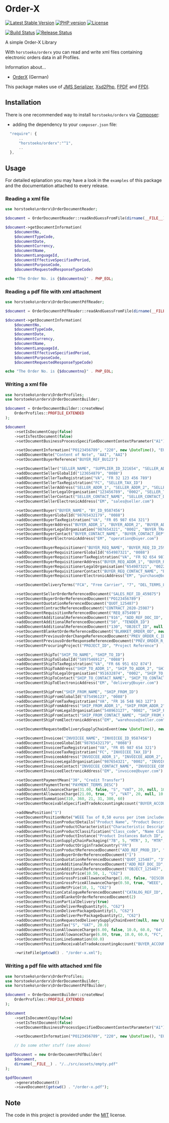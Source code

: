 # Order-X

[![Latest Stable Version](https://img.shields.io/packagist/v/horstoeko/orderx.svg?style=plastic)](https://packagist.org/packages/horstoeko/orderx)
[![PHP version](https://img.shields.io/packagist/php-v/horstoeko/orderx.svg?style=plastic)](https://packagist.org/packages/horstoeko/orderx)
[![License](https://img.shields.io/packagist/l/horstoeko/orderx.svg?style=plastic)](https://packagist.org/packages/horstoeko/orderx)

[![Build Status](https://github.com/horstoeko/orderx/actions/workflows/build.ci.yml/badge.svg)](https://github.com/horstoeko/orderx/actions/workflows/build.ci.yml)
[![Release Status](https://github.com/horstoeko/orderx/actions/workflows/build.release.yml/badge.svg)](https://github.com/horstoeko/orderx/actions/workflows/build.release.yml)

A simple Order-X Library

With `horstoeko/orderx` you can read and write xml files containing electronic orders data in all Profiles.

Information about...
* [OrderX](https://www.ferd-net.de/standards/order-x/index.html) (German)

This package makes use of [JMS Serializer](http://jmsyst.com/libs/serializer), [Xsd2Php](https://github.com/goetas-webservices/xsd2php), [FPDF](https://github.com/Setasign/FPDF) and  [FPDI](https://github.com/Setasign/FPDI).

## Installation

There is one recommended way to install `horstoeko/orderx` via [Composer](https://getcomposer.org/):

* adding the dependency to your ``composer.json`` file:

```js
  "require": {
      ..
      "horstoeko/orderx":"^1",
      ..
  },
```

## Usage

For detailed eplanation you may have a look in the `examples` of this package and the documentation attached to every release.

### Reading a xml file

```php
use horstoeko\orderx\OrderDocumentReader;

$document = OrderDocumentReader::readAndGuessFromFile(dirname(__FILE__) . "/order-x.xml");

$document->getDocumentInformation(
    $documentNo,
    $documentTypeCode,
    $documentDate,
    $documentCurrency,
    $documentName,
    $documentLanguageId,
    $documentEffectiveSpecifiedPeriod,
    $documentPurposeCode,
    $documentRequestedResponseTypeCode)

echo "The Order No. is {$documentno}" . PHP_EOL;
```

### Reading a pdf file with xml attachment

```php
use horstoeko\orderx\OrderDocumentPdfReader;

$document = OrderDocumentPdfReader::readAndGuessFromFile(dirname(__FILE__) . "/order-x.pdf");

$document->getDocumentInformation(
    $documentNo,
    $documentTypeCode,
    $documentDate,
    $documentCurrency,
    $documentName,
    $documentLanguageId,
    $documentEffectiveSpecifiedPeriod,
    $documentPurposeCode,
    $documentRequestedResponseTypeCode)

echo "The Order No. is {$documentno}" . PHP_EOL;
```

### Writing a xml file

```php
use horstoeko\orderx\OrderProfiles;
use horstoeko\orderx\OrderDocumentBuilder;

$document = OrderDocumentBuilder::createNew(
    OrderProfiles::PROFILE_EXTENDED
);

$document
    ->setIsDocumentCopy(false)
    ->setIsTestDocument(false)
    ->setDocumentBusinessProcessSpecifiedDocumentContextParameter("A1")

    ->setDocumentInformation("PO123456789", "220", new \DateTime(), "EUR", "Doc Name", null, new \DateTime(), "9", "AC")
    ->addDocumentNote("Content of Note", "AAI", "AAI")
    ->setDocumentBuyerReference("BUYER_REF_BU123")

    ->setDocumentSeller("SELLER_NAME", "SUPPLIER_ID_321654", "SELLER_ADD_LEGAL_INFORMATION")
    ->addDocumentSellerGlobalId("123654879", "0088")
    ->addDocumentSellerTaxRegistration("VA", "FR 32 123 456 789")
    ->addDocumentSellerTaxRegistration("FC", "SELLER_TAX_ID")
    ->setDocumentSellerAddress("SELLER_ADDR_1", "SELLER_ADDR_2", "SELLER_ADDR_3", "75001", "SELLER_CITY", "FR")
    ->setDocumentSellerLegalOrganisation("123456789", "0002", "SELLER_TRADING_NAME")
    ->setDocumentSellerContact("SELLER_CONTACT_NAME", "SELLER_CONTACT_DEP", "+33 6 25 64 98 75", null, "contact@seller.com", "SR")
    ->setDocumentSellerElectronicAddress("EM", "sales@seller.com")

    ->setDocumentBuyer("BUYER_NAME", "BY_ID_9587456")
    ->addDocumentBuyerGlobalId("98765432179", "0088")
    ->addDocumentBuyerTaxRegistration("VA", "FR 05 987 654 321")
    ->setDocumentBuyerAddress("BUYER_ADDR_1", "BUYER_ADDR_2", "BUYER_ADDR_3", "69001", "BUYER_CITY", "FR")
    ->setDocumentBuyerLegalOrganisation("987654321", "0002", "BUYER_TRADING_NAME")
    ->setDocumentBuyerContact("BUYER_CONTACT_NAME", "BUYER_CONTACT_DEP", "+33 6 65 98 75 32", null, "contact@buyer.com", "LB")
    ->setDocumentBuyerElectronicAddress("EM", "operation@buyer.com")

    ->setDocumentBuyerRequisitioner("BUYER_REQ_NAME", "BUYER_REQ_ID_25987")
    ->addDocumentBuyerRequisitionerGlobalId("654987321", "0088")
    ->addDocumentBuyerRequisitionerTaxRegistration("VA", "FR 92 654 987 321")
    ->setDocumentBuyerRequisitionerAddress("BUYER_REQ_ADDR_1", "BUYER_REQ_ADDR_2", "BUYER_REQ_ADDR_3", "69001", "BUYER_REQ_CITY", "FR")
    ->setDocumentBuyerRequisitionerLegalOrganisation("654987321", "0022", "BUYER_REQ_TRADING_NAME")
    ->setDocumentBuyerRequisitionerContact("BUYER_REQ_CONTACT_NAME", "BUYER_REQ_CONTACT_DEP", "+33 6 54 98 65 32", null, "requisitioner@buyer.com", "PD")
    ->setDocumentBuyerRequisitionerElectronicAddress("EM", "purchase@buyer.com")

    ->setDocumentDeliveryTerms("FCA", "Free Carrier", "7", "DEL_TERMS_LOC_ID", "DEL_TERMS_LOC_Name")

    ->setDocumentSellerOrderReferencedDocument("SALES_REF_ID_459875")
    ->setDocumentBuyerOrderReferencedDocument("PO123456789")
    ->setDocumentQuotationReferencedDocument("QUOT_125487")
    ->setDocumentContractReferencedDocument("CONTRACT_2020-25987")
    ->setDocumentRequisitionReferencedDocument("REQ_875498")
    ->addDocumentAdditionalReferencedDocument("916", "ADD_REF_DOC_ID", "ADD_REF_DOC_URIID", "ADD_REF_DOC_Desc")
    ->addDocumentAdditionalReferencedDocument("50", "TENDER_ID")
    ->addDocumentAdditionalReferencedDocument("130", "OBJECT_ID", null, null, "AWV")
    ->setDocumentBlanketOrderReferencedDocument("BLANKET_ORDER_OD", new \DateTime())
    ->setDocumentPreviousOrderChangeReferencedDocument("PREV_ORDER_C_ID", new \DateTime())
    ->setDocumentPreviousOrderResponseReferencedDocument("PREV_ORDER_R_ID", new \DateTime())
    ->setDocumentProcuringProject("PROJECT_ID", "Project Reference")

    ->setDocumentShipTo("SHIP_TO_NAME", "SHIP_TO_ID")
    ->addDocumentShipToGlobalId("5897546912", "0088")
    ->addDocumentShipToTaxRegistration("VA", "FR 66 951 632 874")
    ->setDocumentShipToAddress("SHIP_TO_ADDR_1", "SHIP_TO_ADDR_2", "SHIP_TO_ADDR_3", "69003", "SHIP_TO_CITY", "FR")
    ->setDocumentShipToLegalOrganisation("951632874", "0002", "SHIP_TO_TRADING_NAME")
    ->setDocumentShipToContact("SHIP_TO_CONTACT_NAME", "SHIP_TO_CONTACT_DEP", "+33 6 85 96 32 41", null, "shipto@customer.com", "SD")
    ->setDocumentShipToElectronicAddress("EM", "delivery@buyer.com")

    ->setDocumentShipFrom("SHIP_FROM_NAME", "SHIP_FROM_ID")
    ->addDocumentShipFromGlobalId("875496123", "0088")
    ->addDocumentShipFromTaxRegistration("VA", "FR 16 548 963 127")
    ->setDocumentShipFromAddress("SHIP_FROM_ADDR_1", "SHIP_FROM_ADDR_2", "SHIP_FROM_ADDR_3", "75003", "SHIP_FROM_CITY", "FR")
    ->setDocumentShipFromLegalOrganisation("548963127", "0002", "SHIP_FROM_TRADING_NAME")
    ->setDocumentShipFromContact("SHIP_FROM_CONTACT_NAME", "SHIP_FROM_CONTACT_DEP", "+33 6 85 96 32 41", null, "shipfrom@seller.com", "SD")
    ->setDocumentShipFromElectronicAddress("EM", "warehouse@seller.com")

    ->setDocumentRequestedDeliverySupplyChainEvent(new \DateTime(), new \DateTime(), new \DateTime())

    ->setDocumentInvoicee("INVOICEE_NAME", "INVOICEE_ID_9587456")
    ->addDocumentInvoiceeGlobalId("98765432179", "0088")
    ->addDocumentInvoiceeTaxRegistration("VA", "FR 05 987 654 321")
    ->addDocumentInvoiceeTaxRegistration("FC", "INVOICEE_TAX_ID")
    ->setDocumentInvoiceeAddress("INVOICEE_ADDR_1", "INVOICEE_ADDR_2", "INVOICEE_ADDR_3", "69001", "INVOICEE_CITY", "FR")
    ->setDocumentInvoiceeLegalOrganisation("987654321", "0002", "INVOICEE_TRADING_NAME")
    ->setDocumentInvoiceeContact("INVOICEE_CONTACT_NAME", "INVOICEE_CONTACT_DEP", "+33 6 65 98 75 32", null, "invoicee@buyer.com", "LB")
    ->setDocumentInvoiceeElectronicAddress("EM", "invoicee@buyer.com")

    ->setDocumentPaymentMean("30", "Credit Transfer")
    ->addDocumentPaymentTerm("PAYMENT_TERMS_DESC")
    ->addDocumentAllowanceCharge(31.00, false, "S", "VAT", 20, null, 10.00, 310.00, null, null, "64", "SPECIAL AGREEMENT")
    ->addDocumentAllowanceCharge(21.00, true, "S", "VAT", 20, null, 10.00, 210.00, null, null, "FC", "FREIGHT SERVICES")
    ->setDocumentSummation(310, 360, 21, 31, 300, 60)
    ->setDocumentReceivableSpecifiedTradeAccountingAccount("BUYER_ACCOUNT_REF")

    ->addNewPosition("1")
    ->setDocumentPositionNote("WEEE Tax of 0,50 euros per item included", null, "TXD")
    ->setDocumentPositionProductDetails("Product Name", "Product Description", "987654321", "654987321", "0160", "1234567890123", "Product Batch ID (lot ID)", "Product Brand Name")
    ->addDocumentPositionProductCharacteristic("Characteristic Description", "5 meters", "Characteristic_Code")
    ->addDocumentPositionProductClassification("Class_code", "Name Class Codification", "TST")
    ->setDocumentPositionProductInstance("Product Instances Batch ID", "Product Instances Supplier Serial ID")
    ->setDocumentPositionSupplyChainPackaging("7B", 5, "MTR", 3, "MTR", 1, "MTR")
    ->setDocumentPositionProductOriginTradeCountry("FR")
    ->setDocumentPositionProductReferencedDocument("ADD_REF_PROD_ID", "6", "ADD_REF_PROD_URIID", null, "ADD_REF_PROD_Desc")
    ->setDocumentPositionBuyerOrderReferencedDocument("1")
    ->setDocumentPositionQuotationReferencedDocument("QUOT_125487", "3")
    ->addDocumentPositionAdditionalReferencedDocument("ADD_REF_DOC_ID", "916", "ADD_REF_DOC_URIID", 5, "ADD_REF_DOC_Desc")
    ->addDocumentPositionAdditionalReferencedDocument("OBJECT_125487", "130", null, null, null, "AWV")
    ->setDocumentPositionGrossPrice(10.50, 1, "C62")
    ->addDocumentPositionGrossPriceAllowanceCharge(1.00, false, "DISCOUNT", "95")
    ->addDocumentPositionGrossPriceAllowanceCharge(0.50, true, "WEEE", "AEW")
    ->setDocumentPositionNetPrice(10, 1, "C62")
    ->setDocumentPositionCatalogueReferencedDocument("CATALOG_REF_ID", 2)
    ->setDocumentPositionBlanketOrderReferencedDocument(2)
    ->setDocumentPositionPartialDelivery(true)
    ->setDocumentPositionDeliverReqQuantity(6, "C62")
    ->setDocumentPositionDeliverPackageQuantity(3, "C62")
    ->setDocumentPositionDeliverPerPackageQuantity(2, "C62")
    ->addDocumentPositionRequestedDeliverySupplyChainEvent(null, new \DateTime(), new \DateTime())
    ->addDocumentPositionTax("S", "VAT", 20.0)
    ->addDocumentPositionAllowanceCharge(6.00, false, 10.0, 60.0, "64", "SPECIAL AGREEMENT")
    ->addDocumentPositionAllowanceCharge(6.00, true, 10.0, 60.0, "FC", "FREIGHT SERVICES")
    ->setDocumentPositionLineSummation(60.0)
    ->setDocumentPositionReceivableTradeAccountingAccount("BUYER_ACCOUNTING_REF")

    ->writeFile(getcwd() . "/order-x.xml");
```

### Writing a pdf file with attached xml file

```php
use horstoeko\orderx\OrderProfiles;
use horstoeko\orderx\OrderDocumentBuilder;
use horstoeko\orderx\OrderDocumentPdfBuilder;

$document = OrderDocumentBuilder::createNew(
    OrderProfiles::PROFILE_EXTENDED
);

$document
    ->setIsDocumentCopy(false)
    ->setIsTestDocument(false)
    ->setDocumentBusinessProcessSpecifiedDocumentContextParameter("A1")

    ->setDocumentInformation("PO123456789", "220", new \DateTime(), "EUR", "Doc Name", null, new \DateTime(), "9", "AC");

    // Do some other stuff (see above)

$pdfDocument = new OrderDocumentPdfBuilder(
    $document,
    dirname(__FILE__) . "/../src/assets/empty.pdf"
);

$pdfDocument
    ->generateDocument()
    ->saveDocument(getcwd() . "/order-x.pdf");

```

## Note

The code in this project is provided under the [MIT](https://opensource.org/licenses/MIT) license.
